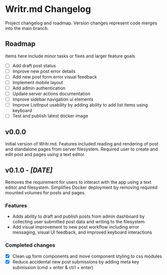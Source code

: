 # Writr.md Changelog

Project changelog and roadmap. Version changes represent code merges into the main branch.

## Roadmap

Items here include minor tasks or fixes and larger feature goals

- [ ] Add draft post status
- [ ] Improve new post error details
- [ ] Add new post form error visual feedback
- [ ] Implement mobile layout
- [ ] Add admin authentication
- [ ] Update server actions documentation
- [ ] Improve sidebar navigation ui elements
- [ ] Improve ListInput usability by adding ability to add list items using keyboard
- [ ] Test and publish latest docker image

## v0.0.0

Initial version of Writr.md. Features included reading and rendering of post and standalone pages from server filesystem. Required user to create and edit post and pages using a text editor.

## v0.1.0 - _[DATE]_

Removes the requirement for users to interact with the app using a text editor and filesystem. Simplifies Docker deployment by removing required mounted volumes for posts and pages.

### Features

- Adds ability to draft and publish posts from admin dashboard by collecting user submitted post data and writing to the filesystem
- Add visual improvement to new post workflow including error messaging, visual UI feedback, and improved keyboard interactions

### Completed changes

- [x] Clean up form components and move component styling to css modules
- [x] Reduce accidental new post submissions by adding meta key submission (cmd + enter & ctrl + enter)
